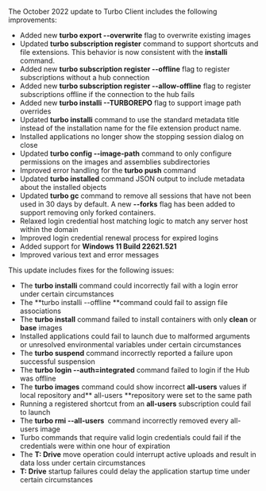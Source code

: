 The October 2022 update to Turbo Client includes the following improvements:

- Added new **turbo export --overwrite** flag to overwrite existing images
- Updated **turbo subscription register** command to support shortcuts and file extensions. This behavior is now consistent with the **installi** command.
- Added new **turbo subscription register --offline** flag to register subscriptions without a hub connection
- Added new **turbo subscription register --allow-offline** flag to register subscriptions offline if the connection to the hub fails
- Added new **turbo installi --TURBOREPO** flag to support image path overrides
- Updated **turbo installi** command to use the standard metadata title instead of the installation name for the file extension product name.
- Installed applications no longer show the stopping session dialog on close
- Updated **turbo config --image-path** command to only configure permissions on the images and assemblies subdirectories
- Improved error handling for the **turbo push** command
- Updated **turbo installed** command JSON output to include metadata about the installed objects
- Updated **turbo gc** command to remove all sessions that have not been used in 30 days by default. A new **--forks** flag has been added to support removing only forked containers.
- Relaxed login credential host matching logic to match any server host within the domain
- Improved login credential renewal process for expired logins
- Added support for **Windows 11 Build 22621.521**
- Improved various text and error messages

This update includes fixes for the following issues:

- The **turbo installi** command could incorrectly fail with a login error under certain circumstances
- The **turbo installi --offline **command could fail to assign file associations
- The **turbo install** command failed to install containers with only **clean** or **base** images
- Installed applications could fail to launch due to malformed arguments or unresolved environmental variables under certain circumstances
- The **turbo suspend** command incorrectly reported a failure upon successful suspension
- The **turbo login --auth=integrated** command failed to login if the Hub was offline
- The **turbo images** command could show incorrect **all-users** values if local repository and** all-users **repository were set to the same path
- Running a registered shortcut from an **all-users** subscription could fail to launch
- The **turbo rmi --all-users <image>** command incorrectly removed every all-users image
- Turbo commands that require valid login credentials could fail if the credentials were within one hour of expiration
- The **T: Drive** move operation could interrupt active uploads and result in data loss under certain circumstances
- **T: Drive** startup failures could delay the application startup time under certain circumstances



